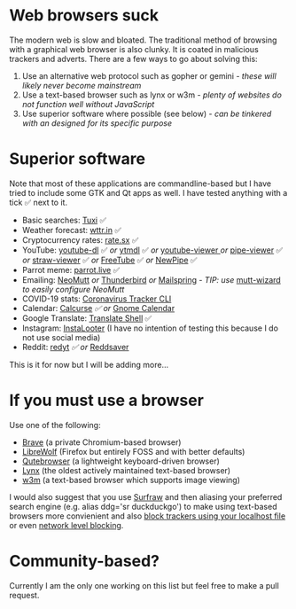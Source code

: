 # Web browsers suck
The modern web is slow and bloated. The traditional method of browsing with a graphical web browser is also clunky. It is coated in malicious trackers and adverts. There are a few ways to go about solving this:
1. Use an alternative web protocol such as gopher or gemini - _these will likely never become mainstream_
2. Use a text-based browser such as lynx or w3m - _plenty of websites do not function well without JavaScript_
3. Use superior software where possible (see below) - _can be tinkered with an designed for its specific purpose_

# Superior software
Note that most of these applications are commandline-based but I have tried to include some GTK and Qt apps as well. I have tested anything with a tick ✅ next to it.
* Basic searches: [Tuxi](https://github.com/Bugswriter/tuxi) ✅
* Weather forecast: [wttr.in](https://github.com/chubin/wttr.in) ✅
* Cryptocurrency rates: [rate.sx](https://github.com/chubin/rate.) ✅
* YouTube: [youtube-dl](https://github.com/ytdl-org/youtube-dl) ✅ _or_ [ytmdl](htt✅ps://github.com/deepjyoti30/ytmdl) ✅ _or_ [youtube-viewer ](https://github.com/trizen/youtube-viewer)_or_ [pipe-viewer](https://github.com/trizen/pipe-viewer) ✅ _or_ [straw-viewer](https://github.com/trizen/straw-viewer) ✅ _or_ [FreeTube](https://github.com/FreeTubeApp/FreeTube) ✅ _or_ [NewPipe](https://github.com/TeamNewPipe/NewPipe) ✅
* Parrot meme: [parrot.live](https://github.com/hugomd/parrot.live) ✅
* Emailing: [NeoMutt](https://github.com/neomutt/neomutt) _or_ [Thunderbird](https://www.thunderbird.net/en-GB/) _or_ [Mailspring](https://github.com/Foundry376/Mailspring) - _TIP: use_ [mutt-wizard](https://github.com/LukeSmithxyz/mutt-wizar) _to easily configure NeoMutt_
* COVID-19 stats: [Coronavirus Tracker CLI](https://github.com/sagarkarira/coronavirus-tracker-cli)
* Calendar: [Calcurse](https://github.com/lfos/calcurse) _✅ or_ [Gnome Calendar](https://wiki.gnome.org/Apps/Calendar)
* Google Translate: [Translate Shell](https://github.com/soimort/translate-shell) ✅
* Instagram: [InstaLooter](https://github.com/althonos/InstaLooter) (I have no intention of testing this because I do not use social media)
* Reddit: [redyt](https://github.com/Bugswriter/redyt) _✅ or_ [Reddsaver](https://github.com/manojkarthick/reddsaver)

This is it for now but I will be adding more...

# If you must use a browser
Use one of the following:
* [Brave](https://brave.com/) (a private Chromium-based browser)
* [LibreWolf](https://librewolf-community.gitlab.io/) (Firefox but entirely FOSS and with better defaults)
* [Qutebrowser](https://qutebrowser.org/) (a lightweight keyboard-driven browser)
* [Lynx](https://lynx.browser.org/) (the oldest actively maintained text-based browser)
* [w3m](http://w3m.sourceforge.net/) (a text-based browser which supports image viewing)

I would also suggest that you use [Surfraw](https://gitlab.com/surfraw/Surfraw/) and then aliasing your preferred search engine (e.g. alias ddg='sr duckduckgo') to make using text-based browsers more convienient and also [block trackers using your localhost file](https://www.youtube.com/watch?v=VPfpCVW7ZvM) or even [network level blocking](https://pi-hole.net/).

# Community-based?
Currently I am the only one working on this list but feel free to make a pull request.
